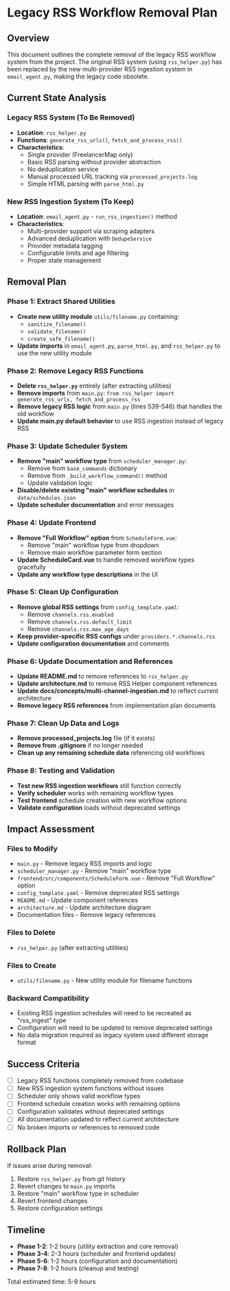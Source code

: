 # Legacy RSS Workflow Removal Plan

## Overview
This document outlines the complete removal of the legacy RSS workflow system from the project. The original RSS system (using `rss_helper.py`) has been replaced by the new multi-provider RSS ingestion system in `email_agent.py`, making the legacy code obsolete.

## Current State Analysis

### Legacy RSS System (To Be Removed)
- **Location**: `rss_helper.py`
- **Functions**: `generate_rss_urls()`, `fetch_and_process_rss()`
- **Characteristics**:
  - Single provider (FreelancerMap only)
  - Basic RSS parsing without provider abstraction
  - No deduplication service
  - Manual processed URL tracking via `processed_projects.log`
  - Simple HTML parsing with `parse_html.py`

### New RSS Ingestion System (To Keep)
- **Location**: `email_agent.py` - `run_rss_ingestion()` method
- **Characteristics**:
  - Multi-provider support via scraping adapters
  - Advanced deduplication with `DedupeService`
  - Provider metadata tagging
  - Configurable limits and age filtering
  - Proper state management

## Removal Plan

### Phase 1: Extract Shared Utilities
- **Create new utility module** `utils/filename.py` containing:
  - `sanitize_filename()`
  - `validate_filename()`
  - `create_safe_filename()`
- **Update imports** in `email_agent.py`, `parse_html.py`, and `rss_helper.py` to use the new utility module

### Phase 2: Remove Legacy RSS Functions
- **Delete `rss_helper.py`** entirely (after extracting utilities)
- **Remove imports** from `main.py`: `from rss_helper import generate_rss_urls, fetch_and_process_rss`
- **Remove legacy RSS logic** from `main.py` (lines 539-546) that handles the old workflow
- **Update main.py default behavior** to use RSS ingestion instead of legacy RSS

### Phase 3: Update Scheduler System
- **Remove "main" workflow type** from `scheduler_manager.py`:
  - Remove from `base_commands` dictionary
  - Remove from `_build_workflow_command()` method
  - Update validation logic
- **Disable/delete existing "main" workflow schedules** in `data/schedules.json`
- **Update scheduler documentation** and error messages

### Phase 4: Update Frontend
- **Remove "Full Workflow" option** from `ScheduleForm.vue`:
  - Remove "main" workflow type from dropdown
  - Remove main workflow parameter form section
- **Update ScheduleCard.vue** to handle removed workflow types gracefully
- **Update any workflow type descriptions** in the UI

### Phase 5: Clean Up Configuration
- **Remove global RSS settings** from `config_template.yaml`:
  - Remove `channels.rss.enabled`
  - Remove `channels.rss.default_limit`
  - Remove `channels.rss.max_age_days`
- **Keep provider-specific RSS configs** under `providers.*.channels.rss`
- **Update configuration documentation** and comments

### Phase 6: Update Documentation and References
- **Update README.md** to remove references to `rss_helper.py`
- **Update architecture.md** to remove RSS Helper component references
- **Update docs/concepts/multi-channel-ingestion.md** to reflect current architecture
- **Remove legacy RSS references** from implementation plan documents

### Phase 7: Clean Up Data and Logs
- **Remove processed_projects.log** file (if it exists)
- **Remove from .gitignore** if no longer needed
- **Clean up any remaining schedule data** referencing old workflows

### Phase 8: Testing and Validation
- **Test new RSS ingestion workflows** still function correctly
- **Verify scheduler** works with remaining workflow types
- **Test frontend** schedule creation with new workflow options
- **Validate configuration** loads without deprecated settings

## Impact Assessment

### Files to Modify
- `main.py` - Remove legacy RSS imports and logic
- `scheduler_manager.py` - Remove "main" workflow type
- `frontend/src/components/ScheduleForm.vue` - Remove "Full Workflow" option
- `config_template.yaml` - Remove deprecated RSS settings
- `README.md` - Update component references
- `architecture.md` - Update architecture diagram
- Documentation files - Remove legacy references

### Files to Delete
- `rss_helper.py` (after extracting utilities)

### Files to Create
- `utils/filename.py` - New utility module for filename functions

### Backward Compatibility
- Existing RSS ingestion schedules will need to be recreated as "rss_ingest" type
- Configuration will need to be updated to remove deprecated settings
- No data migration required as legacy system used different storage format

## Success Criteria
- [ ] Legacy RSS functions completely removed from codebase
- [ ] New RSS ingestion system functions without issues
- [ ] Scheduler only shows valid workflow types
- [ ] Frontend schedule creation works with remaining options
- [ ] Configuration validates without deprecated settings
- [ ] All documentation updated to reflect current architecture
- [ ] No broken imports or references to removed code

## Rollback Plan
If issues arise during removal:
1. Restore `rss_helper.py` from git history
2. Revert changes to `main.py` imports
3. Restore "main" workflow type in scheduler
4. Revert frontend changes
5. Restore configuration settings

## Timeline
- **Phase 1-2**: 1-2 hours (utility extraction and core removal)
- **Phase 3-4**: 2-3 hours (scheduler and frontend updates)
- **Phase 5-6**: 1-2 hours (configuration and documentation)
- **Phase 7-8**: 1-2 hours (cleanup and testing)

Total estimated time: 5-9 hours